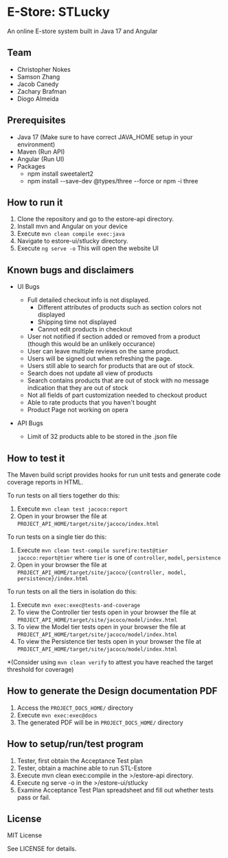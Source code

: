 # E-Store:  STLucky 

An online E-store system built in Java 17 and Angular 
  
## Team

- Christopher Nokes
- Samson Zhang
- Jacob Canedy
- Zachary Brafman
- Diogo Almeida

## Prerequisites

- Java 17 (Make sure to have correct JAVA_HOME setup in your environment)
- Maven (Run API)
- Angular (Run UI)
- Packages
  - npm install sweetalert2
  - npm install  --save-dev @types/three --force or npm -i three


## How to run it

1. Clone the repository and go to the estore-api directory.
2. Install mvn and Angular on your device
2. Execute `mvn clean compile exec:java`
3. Navigate to estore-ui/stlucky directory.
4. Execute `ng serve -o` This will open the website UI 

## Known bugs and disclaimers
* UI Bugs
  * Full detailed checkout info is not displayed.
    * Different attributes of products such as section colors not displayed
    * Shipping time not displayed
    * Cannot edit products in checkout
  * User not notified if section added or removed from a product (though this would be an unlikely occurance)
  * User can leave multiple reviews on the same product.
  * Users will be signed out when refreshing the page.
  * Users still able to search for products that are out of stock.
  * Search does not update all view of products 
  * Search contains products that are out of stock with no message indication that they are out of stock
  * Not all fields of part customization needed to checkout product
  * Able to rate products that you haven't bought
  * Product Page not working on opera

* API Bugs
  * Limit of 32 products able to be stored in the .json file 

## How to test it

The Maven build script provides hooks for run unit tests and generate code coverage
reports in HTML.

To run tests on all tiers together do this:

1. Execute `mvn clean test jacoco:report`
2. Open in your browser the file at `PROJECT_API_HOME/target/site/jacoco/index.html`

To run tests on a single tier do this:

1. Execute `mvn clean test-compile surefire:test@tier jacoco:report@tier` where `tier` is one of `controller`, `model`, `persistence`
2. Open in your browser the file at `PROJECT_API_HOME/target/site/jacoco/{controller, model, persistence}/index.html`

To run tests on all the tiers in isolation do this:

1. Execute `mvn exec:exec@tests-and-coverage`
2. To view the Controller tier tests open in your browser the file at `PROJECT_API_HOME/target/site/jacoco/model/index.html`
3. To view the Model tier tests open in your browser the file at `PROJECT_API_HOME/target/site/jacoco/model/index.html`
4. To view the Persistence tier tests open in your browser the file at `PROJECT_API_HOME/target/site/jacoco/model/index.html`

*(Consider using `mvn clean verify` to attest you have reached the target threshold for coverage)
  
  
## How to generate the Design documentation PDF

1. Access the `PROJECT_DOCS_HOME/` directory
2. Execute `mvn exec:exec@docs`
3. The generated PDF will be in `PROJECT_DOCS_HOME/` directory


## How to setup/run/test program 
1. Tester, first obtain the Acceptance Test plan
2. Tester, obtain a machine able to run STL-Estore
3. Execute mvn clean exec:compile in the >/estore-api directory.
4. Execute ng serve -o in the >/estore-ui/stlucky 
5. Examine Acceptance Test Plan spreadsheet and fill out whether tests pass or fail.

## License

MIT License

See LICENSE for details.
